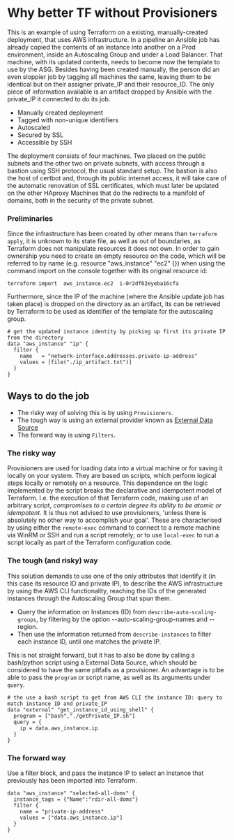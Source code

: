 # Why better TF without Provisioners #

This is an example of using Terraform on a existing, manually-created deployment, that uses AWS infrastructure. In a pipeline an Ansible job has already copied the contents of an instance into another on a Prod environment, inside an Autoscaling Group and under a Load Balancer. That machine, with its updated contents, needs to become now the template to use by the ASG. 
Besides having been created manually, the person did an even sloppier job by tagging all machines the same, leaving them to be identical but on their assigner private_IP and their resource_ID. The only piece of information available is an artifact dropped by Ansible with the private_IP it connected to do its job.

* Manually created deployment
* Tagged with non-unique identifiers
* Autoscaled 
* Secured by SSL
* Accessible by SSH

The deployment consists of four machines. Two placed on the public subnets and the other two on private subnets, with access through a bastion using SSH protocol, the usual standard setup.
The bastion is also the host of certbot and, through its public internet access, it will take care of the automatic renovation of SSL certificates, which must later be updated on the other HAproxy Machines that do the redirects to a manifold of domains, both in the security of the private subnet.

### Preliminaries ###
Since the infrastructure has been created by other means than `terraform apply`, it is unknown to its state file, as well as out of boundaries, as Terraform does not manipulate resources it does not own.
In order to gain ownership you need to create an empty resource on the code, which will be referred to by name (e.g. resource "aws_instance" "ec2" {}) when using the command import on the console together with its original resource id:
```
terraform import  aws_instance.ec2  i-0r2df62eyeba16cfa
```
Furthermore, since the IP of the machine (where the Ansible update job has taken place) is dropped on the directory as an artifact, its can be retrieved by Terraform to be used as identifier of the template for the autoscaling group.

```
# get the updated instance identity by picking up first its private IP from the directory
data "aws_instance" "ip" {
  filter {
    name   = "network-interface.addresses.private-ip-address"
    values = [file("./ip_artifact.txt")]
  }
}
```

## Ways to do the job ##
* The risky way of solving this is by using `Provisioners`.
* The tough way is using an external provider known as [External Data Source](https://registry.terraform.io/providers/hashicorp/external/latest/docs/data-sources/data_source)
* The forward way is using `Filters`.

### The risky way ###
Provisioners are used for loading data into a virtual machine or for saving it locally on your system. They are based on scripts, which perform logical steps locally or remotely on a resource. This dependence on the logic implemented by the script breaks the declarative and idempotent model of Terraform. I.e. the execution of that Terraform code, making use of an arbitrary script, *compromises to a certain degree its ability to be atomic or idempotent*. It is thus not advised to use provisioners, 'unless there is absolutely no other way to accomplish your goal'.
These are characterised by using either the `remote-exec` command to connect to a remote machine via WinRM or SSH and run a script remotely; or to use `local-exec` to run a script locally as part of the Terraform configuration code.

### The tough (and risky) way ###
This solution demands to use one of the only attributes that identify it (in this case its resource ID and private IP), to describe the AWS infrastructure by using the AWS CLI functionality, reaching the IDs of the generated instances through the Autoscaling Group that spun them.
* Query the information on Instances (ID) from `describe-auto-scaling-groups`, by filtering by the option --auto-scaling-group-names and --region.
* Then use the information returned from `describe-instances` to filter each instance ID, until one matches the private IP.

This is not straight forward, but it has to also be done by calling a bash/python script using a External Data Source, which should be considered to have the same pitfalls as a provisioner. An advantage is to be able to pass the `program` or script name, as well as its arguments under `query`.

```
# the use a bash script to get from AWS CLI the instance ID: query to match instance ID and private_IP
data "external" "get_instance_id_using_shell" {
  program = ["bash","./getPrivate_IP.sh"]
  query = {
    ip = data.aws_instance.ip
  }
}
```

### The forward way ###
Use a filter block, and pass the instance IP to select an instance that previously has been imported into Terraform.
```
data "aws_instance" "selected-all-doms" {
  instance_tags = {"Name":"rdir-all-doms"}
  filter {
    name = "private-ip-address"
    values = ["data.aws_instance.ip"]
  }
}
```
